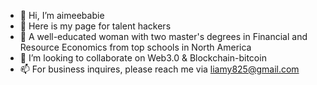 - 👋 Hi, I’m aimeebabie
- 👀 Here is my page for talent hackers
- 🌱 A well-educated woman with two master's degrees in Financial and Resource Economics from top schools in North America 
- 💞️ I’m looking to collaborate on Web3.0 & Blockchain-bitcoin
- 📫 For business inquires, please reach me via liamy825@gmail.com

<!---
aimeebabie/aimeebabie is a ✨ special ✨ repository because its `README.md` (this file) appears on your GitHub profile.
You can click the Preview link to take a look at your changes.
--->

